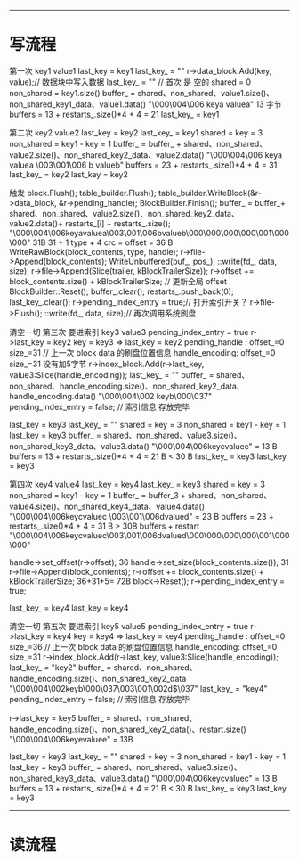 --------------------------------------------------------------
# 写流程
第一次
key1 value1
last_key  = key1
last_key_ = "" 
r->data_block.Add(key, value);// 数据块中写入数据
last_key_ = "" // 首次 是 空的
shared = 0
non_shared = key1.size()
buffer_ = shared、non_shared、value1.size()、non_shared_key1_data、value1.data()
          "\000\004\006 keya valuea" 13 字节
buffers = 13 + restarts_.size()*4 + 4 = 21
last_key_ = key1

第二次
key2 value2
last_key  = key2
last_key_ = key1
shared = key = 3
non_shared = key1 - key = 1
buffer_ = buffer_ + shared、non_shared、value2.size()、non_shared_key2_data、value2.data()
          "\000\004\006 keya valuea \003\001\006 b valueb"
buffers = 23 + restarts_.size()*4 + 4 = 31
last_key_ = key2 last_key = key2

触发 block.Flush();
table_builder.Flush();
    table_builder.WriteBlock(&r->data_block, &r->pending_handle);
        BlockBuilder.Finish();
        buffer_ = buffer_+ shared、non_shared、value2.size()、non_shared_key2_data、value2.data()+
        restarts_[i] + restarts_.size();
        "\000\004\006keyavaluea\003\001\006bvalueb\000\000\000\000\001\000\000"  31B
        31 + 1 type + 4 crc =  offset = 36 B
    WriteRawBlock(block_contents, type, handle);
        r->file->Append(block_contents);  WriteUnbuffered(buf_, pos_); ::write(fd_, data, size);
        r->file->Append(Slice(trailer, kBlockTrailerSize));
        r->offset += block_contents.size() + kBlockTrailerSize; // 更新全局 offset  
        BlockBuilder::Reset(); buffer_.clear(); restarts_.push_back(0);  last_key_.clear();
    r->pending_index_entry = true;// 打开索引开关？
    r->file->Flush(); ::write(fd_, data, size);// 再次调用系统刷盘

清空一切
第三次 要进索引 
key3 value3
pending_index_entry = true
r->last_key = key2  key = key3  => last_key = key2
pending_handle : offset_=0 size_=31 // 上一次 block data 的刷盘位置信息
handle_encoding: offset_=0 size_=31 没有加5字节
r->index_block.Add(r->last_key, value3:Slice(handle_encoding));
    last_key_ = ""
    buffer_ = shared、non_shared、handle_encoding.size()、non_shared_key2_data、handle_encoding.data()
                "\000\004\002 keyb\000\037"
pending_index_entry = false; // 索引信息 存放完毕

last_key  = key3
last_key_ = ""
shared = key = 3
non_shared = key1 - key = 1
last_key = key3
    buffer_ = shared、non_shared、value3.size()、non_shared_key3_data、value3.data()
            "\000\004\006keycvaluec" = 13 B
buffers = 13 + restarts_.size()*4 + 4 = 21 B < 30 B
last_key_ = key3 last_key = key3

第四次
key4 value4
last_key  = key4
last_key_ = key3
shared = key = 3
non_shared = key1 - key = 1
buffer_ = buffer_3 + shared、non_shared、value4.size()、non_shared_key4_data、value4.data()
         "\000\004\006keycvaluec \003\001\006dvalued" = 23 B 
buffers = 23 + restarts_.size()*4 + 4 = 31 B > 30B
buffers + restart 
"\000\004\006keycvaluec\003\001\006dvalued\000\000\000\000\001\000\000"

handle->set_offset(r->offset); 36
handle->set_size(block_contents.size()); 31
r->file->Append(block_contents);
r->offset += block_contents.size() + kBlockTrailerSize; 36+31+5= 72B
block->Reset();
r->pending_index_entry = true;

last_key_ = key4  last_key = key4

清空一切
第五次 要进索引
key5 value5
pending_index_entry = true
r->last_key = key4  key = key4  => last_key = key4
pending_handle : offset_=0 size_=36 // 上一次 block data 的刷盘位置信息
handle_encoding: offset_=0 size_=31 
r->index_block.Add(r->last_key, value3:Slice(handle_encoding));
last_key_ = "key2"
buffer_ = shared、non_shared、handle_encoding.size()、non_shared_key2_data
"\000\004\002keyb\000\037\003\001\002d$\037"
last_key_ = "key4"
pending_index_entry = false; // 索引信息 存放完毕

r->last_key = key5
buffer_ = shared、non_shared、handle_encoding.size()、non_shared_key2_data()、restart.size()
"\000\004\006keyevaluee" = 13B



last_key  = key3
last_key_ = ""
shared = key = 3
non_shared = key1 - key = 1
last_key = key3
buffer_ = shared、non_shared、value3.size()、non_shared_key3_data、value3.data()
"\000\004\006keycvaluec" = 13 B
buffers = 13 + restarts_.size()*4 + 4 = 21 B < 30 B
last_key_ = key3 last_key = key3



--------------------------------------------------------------
# 读流程




































